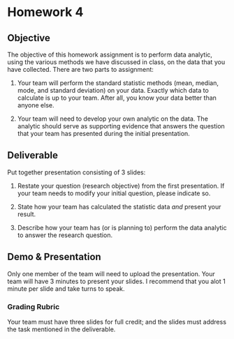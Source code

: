 # Homework 4

## Objective

The objective of this homework assignment is to perform data analytic, using the various methods we have discussed in class, on the data that you have collected.  There are two parts to assignment:

1. Your team will perform the standard statistic methods (mean, median, mode, and standard deviation) on your data.  Exactly which data to calculate is up to your team.  After all, you know your data better than anyone else.

2. Your team will need to develop your own analytic on the data.  The analytic should serve as supporting evidence that answers the question that your team has presented during the initial presentation.  

## Deliverable

Put together presentation consisting of 3 slides:

1. Restate your question (research objective) from the first presentation.  If your team needs to modify your initial question, please indicate so.

2. State how your team has calculated the statistic data *and* present your result.

3. Describe how your team has (or is planning to) perform the data analytic to answer the research question.  

## Demo & Presentation

Only one member of the team will need to upload the presentation.  Your team will have 3 minutes to present your slides.  I recommend that you alot 1 minute per slide and take turns to speak.

### Grading Rubric

Your team must have three slides for full credit; and the slides must address the task mentioned in the deliverable.
